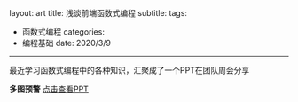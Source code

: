 layout: art
title: 浅谈前端函数式编程
subtitle: 
tags: 
- 函数式编程
categories: 
- 编程基础
date: 2020/3/9
---

最近学习函数式编程中的各种知识，汇聚成了一个PPT在团队周会分享

<!-- more -->

**多图预警** [点击查看PPT](/static/ppt/functionalfe/index.html) 
